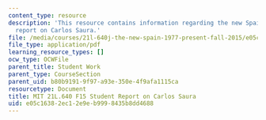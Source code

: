 ```yaml
---
content_type: resource
description: 'This resource contains information regarding the new Spain: Student
  report on Carlos Saura.'
file: /media/courses/21l-640j-the-new-spain-1977-present-fall-2015/e05c16382ec12e9eb9998435b8dd4688_MIT21L_640JF15_PortfCarlos.pdf
file_type: application/pdf
learning_resource_types: []
ocw_type: OCWFile
parent_title: Student Work
parent_type: CourseSection
parent_uid: b80b9191-9f97-a93e-350e-4f9afa1115ca
resourcetype: Document
title: MIT 21L.640 F15 Student Report on Carlos Saura
uid: e05c1638-2ec1-2e9e-b999-8435b8dd4688
---
```

